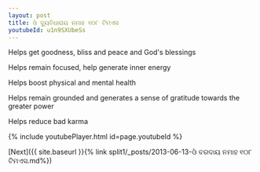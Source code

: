 ```yaml
---
layout: post
title: ଓଁ ଦ୍ୟୁତିଧାରାୟ ନମାହ ୧୦୮ ଟିମଏସ
youtubeId: u1n9SXUbeSs
---
```

 
 
Helps get goodness, bliss and peace and God's blessings
 
Helps remain focused, help generate inner energy 
 
Helps boost physical and mental health 
 
Helps remain grounded and generates a sense of gratitude towards the greater power 
 
Helps reduce bad karma
 
 
 
 


{% include youtubePlayer.html id=page.youtubeId %}
 
[Next]({{ site.baseurl }}{% link  split1/_posts/2013-06-13-ଓଁ ବରଦାୟ ନମାହ ୧୦୮ ଟିମଏସ.md%})
 
